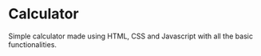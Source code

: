 # Calculator
Simple calculator made using HTML, CSS and Javascript with all the basic functionalities. 
